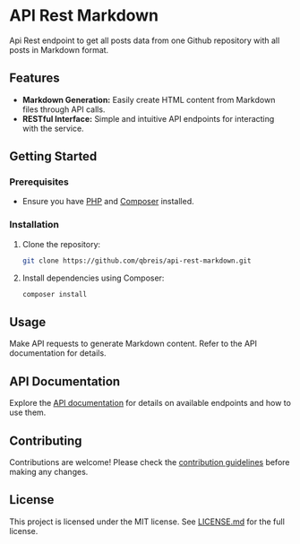 # API Rest Markdown

Api Rest endpoint to get all posts data from one Github repository with all posts in Markdown format.

## Features

- **Markdown Generation:** Easily create HTML content from Markdown files through API calls.
- **RESTful Interface:** Simple and intuitive API endpoints for interacting with the service.

## Getting Started

### Prerequisites

- Ensure you have [PHP](https://www.php.net/) and [Composer](https://getcomposer.org/) installed.


### Installation

1. Clone the repository:

   ```bash
   git clone https://github.com/qbreis/api-rest-markdown.git
   ```

2. Install dependencies using Composer:

   ```bash
   composer install
   ```

## Usage

Make API requests to generate Markdown content. Refer to the API documentation for details.

## API Documentation

Explore the [API documentation](API_DOCUMENTATION.md) for details on available endpoints and how to use them.

## Contributing

Contributions are welcome! Please check the [contribution guidelines](CONTRIBUTING.md) before making any changes.

## License
This project is licensed under the MIT license. See [LICENSE.md](https://github.com/qbreis/api-rest-markdown/LICENSE.md) for the full license.